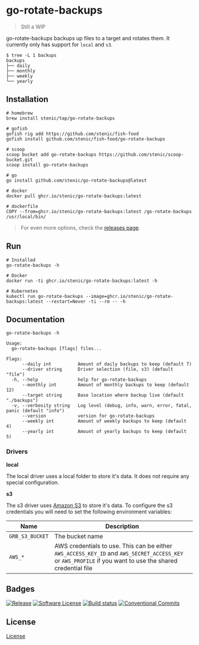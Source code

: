 # go-rotate-backups

> Still a WIP

go-rotate-backups backups up files to a target and rotates them. It currently only has support for `local` and `s3`.

```shell
$ tree -L 1 backups 
backups
├── daily
├── monthly
├── weekly
└── yearly
```

## Installation

```shell
# homebrew
brew install stenic/tap/go-rotate-backups

# gofish
gofish rig add https://github.com/stenic/fish-food
gofish install github.com/stenic/fish-food/go-rotate-backups

# scoop
scoop bucket add go-rotate-backups https://github.com/stenic/scoop-bucket.git
scoop install go-rotate-backups

# go
go install github.com/stenic/go-rotate-backups@latest

# docker 
docker pull ghcr.io/stenic/go-rotate-backups:latest

# dockerfile
COPY --from=ghcr.io/stenic/go-rotate-backups:latest /go-rotate-backups /usr/local/bin/
```

> For even more options, check the [releases page](https://github.com/stenic/go-rotate-backups/releases).


## Run

```shell
# Installed
go-rotate-backups -h

# Docker
docker run -ti ghcr.io/stenic/go-rotate-backups:latest -h

# Kubernetes
kubectl run go-rotate-backups --image=ghcr.io/stenic/go-rotate-backups:latest --restart=Never -ti --rm -- -h
```

## Documentation

```shell
go-rotate-backups -h

Usage:
  go-rotate-backups [flags] files...

Flags:
      --daily int          Amount of daily backups to keep (default 7)
      --driver string      Driver selection (file, s3) (default "file")
  -h, --help               help for go-rotate-backups
      --monthly int        Amount of monthly backups to keep (default 12)
      --target string      Base location where backup live (default "./backups")
  -v, --verbosity string   Log level (debug, info, warn, error, fatal, panic (default "info")
      --version            version for go-rotate-backups
      --weekly int         Amount of weekly backups to keep (default 4)
      --yearly int         Amount of yearly backups to keep (default 5)
```

### Drivers

__local__

The local driver uses a local folder to store it's data. It does not require any special configuration.


__s3__

The s3 driver uses [Amazon S3](https://aws.amazon.com/s3/) to store it's data. To configure the s3
credentials you will need to set the following environment variables:

| Name | Description |
| --- | --- |
| `GRB_S3_BUCKET` | The bucket name |
| `AWS_*`  | AWS credentials to use. This can be either `AWS_ACCESS_KEY_ID` and `AWS_SECRET_ACCESS_KEY` or `AWS_PROFILE` if you want to use the shared credential file |


## Badges

[![Release](https://img.shields.io/github/release/stenic/go-rotate-backups.svg?style=for-the-badge)](https://github.com/stenic/go-rotate-backups/releases/latest)
[![Software License](https://img.shields.io/github/license/stenic/go-rotate-backups?style=for-the-badge)](./LICENSE)
[![Build status](https://img.shields.io/github/workflow/status/stenic/go-rotate-backups/Release?style=for-the-badge)](https://github.com/stenic/go-rotate-backups/actions?workflow=build)
[![Conventional Commits](https://img.shields.io/badge/Conventional%20Commits-1.0.0-yellow.svg?style=for-the-badge)](https://conventionalcommits.org)

## License

[License](./LICENSE)
